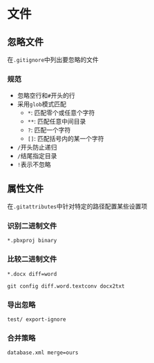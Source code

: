 # 文件

## 忽略文件

在`.gitignore`中列出要忽略的文件

### 规范

* 忽略空行和`#`开头的行
* 采用`glob`模式匹配
  * `*`: 匹配零个或任意个字符
  * `**`: 匹配任意中间目录
  * `?`: 匹配一个字符
  * `[]`: 匹配括号内的某一个字符
* `/`开头防止递归
* `/`结尾指定目录
* `!`表示不忽略

## 属性文件

在`.gitattributes`中针对特定的路径配置某些设置项

### 识别二进制文件

```
*.pbxproj binary
```

### 比较二进制文件

```
*.docx diff=word

git config diff.word.textconv docx2txt
```

### 导出忽略

```
test/ export-ignore
```

### 合并策略

```
database.xml merge=ours
```